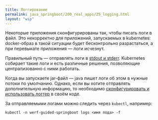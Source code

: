 ```yaml
---
title: Логгирование
permalink: java_springboot/200_real_apps/25_logging.html
layout: "wip"
---
```


Некоторые приложения сконфигурированы так, чтобы писать логи в файл. Это некорректно для приложений, запускаемых в kubernetes: docker-образ в такой ситуации будет бесконтрольно разрастаться, а при перевыкате приложения — логи исчезнут. 

Правильный путь — отправлять логи в [stdout и stderr](https://habr.com/ru/post/55136/). Kubernetes собирает такие логи и есть различные решения, позволяющие централизованно с ними работать.

Когда вы запускаете jar-файл — java пишет логи об этом в нужные потоки по умолчанию. Однако, если вы хотите отправлять дополнительную информацию, то необходимо [сконфигурировать и использовать логгер](https://www.baeldung.com/spring-boot-logging) в своём коде.

За отправляемыми логами можно следить через `kubectl`, например:

```shell
kubectl -n werf-guided-springboot logs <имя пода> -f
```

<div id="go-forth-button">
    <go-forth url="30_assets.html" label="Генерируем и раздаём ассеты" framework="{{ page.label_framework }}" ci="{{ page.label_ci }}" guide-code="{{ page.guide_code }}" base-url="{{ site.baseurl }}"></go-forth>
</div>
